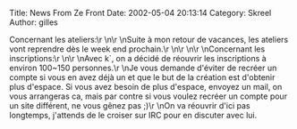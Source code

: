 Title: News From Ze Front
Date: 2002-05-04 20:13:14
Category: Skreel
Author: gilles

Concernant les ateliers:\r
\n\r
\nSuite à mon retour de vacances, les ateliers vont reprendre dès le week end prochain.\r
\n\r
\n\r
\nConcernant les inscriptions:\r
\n\r
\nAvec k`, on a décidé de réouvrir les inscriptions à environ 100~150 personnes.\r
\nJe vous demande d'éviter de recréer un compte si vous en avez déjà un et que le but de la création est d'obtenir plus d'espace. Si vous avez besoin de plus d'espace, envoyez un mail, on vous arrangeras ca, mais par contre si vous voulez recréer un compte pour un site différent, ne vous gênez pas  ;)\r
\nOn va réouvrir d'ici pas longtemps, j'attends de le croiser sur IRC pour en discuter avec lui.